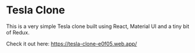 # Tesla Clone

This is a very simple Tesla clone built using React, Material UI and a tiny bit of Redux.

Check it out here: https://tesla-clone-e0f05.web.app/
